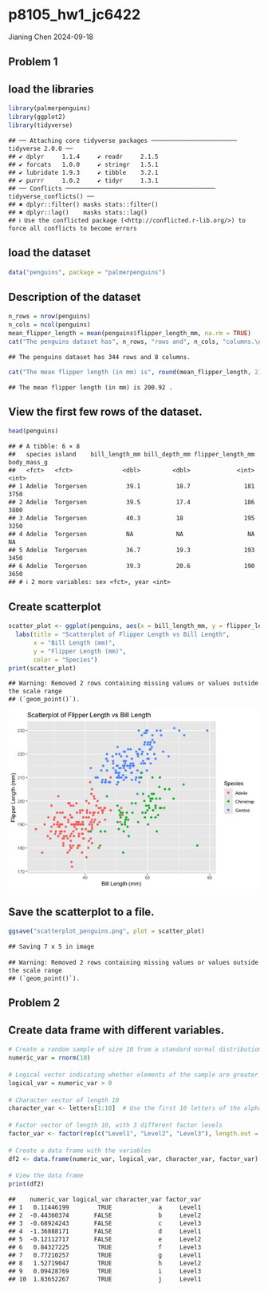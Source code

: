 p8105_hw1_jc6422
================
Jianing Chen
2024-09-18

## Problem 1

## load the libraries

``` r
library(palmerpenguins)
library(ggplot2)
library(tidyverse)
```

    ## ── Attaching core tidyverse packages ──────────────────────── tidyverse 2.0.0 ──
    ## ✔ dplyr     1.1.4     ✔ readr     2.1.5
    ## ✔ forcats   1.0.0     ✔ stringr   1.5.1
    ## ✔ lubridate 1.9.3     ✔ tibble    3.2.1
    ## ✔ purrr     1.0.2     ✔ tidyr     1.3.1
    ## ── Conflicts ────────────────────────────────────────── tidyverse_conflicts() ──
    ## ✖ dplyr::filter() masks stats::filter()
    ## ✖ dplyr::lag()    masks stats::lag()
    ## ℹ Use the conflicted package (<http://conflicted.r-lib.org/>) to force all conflicts to become errors

## load the dataset

``` r
data("penguins", package = "palmerpenguins")
```

## Description of the dataset

``` r
n_rows = nrow(penguins)
n_cols = ncol(penguins)
mean_flipper_length = mean(penguins$flipper_length_mm, na.rm = TRUE)
cat("The penguins dataset has", n_rows, "rows and", n_cols, "columns.\n")
```

    ## The penguins dataset has 344 rows and 8 columns.

``` r
cat("The mean flipper length (in mm) is", round(mean_flipper_length, 2), ".\n")
```

    ## The mean flipper length (in mm) is 200.92 .

## View the first few rows of the dataset.

``` r
head(penguins)
```

    ## # A tibble: 6 × 8
    ##   species island    bill_length_mm bill_depth_mm flipper_length_mm body_mass_g
    ##   <fct>   <fct>              <dbl>         <dbl>             <int>       <int>
    ## 1 Adelie  Torgersen           39.1          18.7               181        3750
    ## 2 Adelie  Torgersen           39.5          17.4               186        3800
    ## 3 Adelie  Torgersen           40.3          18                 195        3250
    ## 4 Adelie  Torgersen           NA            NA                  NA          NA
    ## 5 Adelie  Torgersen           36.7          19.3               193        3450
    ## 6 Adelie  Torgersen           39.3          20.6               190        3650
    ## # ℹ 2 more variables: sex <fct>, year <int>

## Create scatterplot

``` r
scatter_plot <- ggplot(penguins, aes(x = bill_length_mm, y = flipper_length_mm, color = species)) + geom_point() +
  labs(title = "Scatterplot of Flipper Length vs Bill Length",
       x = "Bill Length (mm)",
       y = "Flipper Length (mm)",
       color = "Species")
print(scatter_plot)
```

    ## Warning: Removed 2 rows containing missing values or values outside the scale range
    ## (`geom_point()`).

![](p8105_hw1_jc6422_files/figure-gfm/unnamed-chunk-5-1.png)<!-- -->

## Save the scatterplot to a file.

``` r
ggsave("scatterplot_penguins.png", plot = scatter_plot)
```

    ## Saving 7 x 5 in image

    ## Warning: Removed 2 rows containing missing values or values outside the scale range
    ## (`geom_point()`).

## Problem 2

## Create data frame with different variables.

``` r
# Create a random sample of size 10 from a standard normal distribution
numeric_var = rnorm(10)

# Logical vector indicating whether elements of the sample are greater than 0
logical_var = numeric_var > 0

# Character vector of length 10
character_var <- letters[1:10]  # Use the first 10 letters of the alphabet

# Factor vector of length 10, with 3 different factor levels
factor_var <- factor(rep(c("Level1", "Level2", "Level3"), length.out = 10))

# Create a data frame with the variables
df2 <- data.frame(numeric_var, logical_var, character_var, factor_var)

# View the data frame
print(df2)
```

    ##    numeric_var logical_var character_var factor_var
    ## 1   0.11446199        TRUE             a     Level1
    ## 2  -0.44360374       FALSE             b     Level2
    ## 3  -0.68924243       FALSE             c     Level3
    ## 4  -1.36888171       FALSE             d     Level1
    ## 5  -0.12112717       FALSE             e     Level2
    ## 6   0.84327225        TRUE             f     Level3
    ## 7   0.77210257        TRUE             g     Level1
    ## 8   1.52719047        TRUE             h     Level2
    ## 9   0.09428769        TRUE             i     Level3
    ## 10  1.83652267        TRUE             j     Level1
